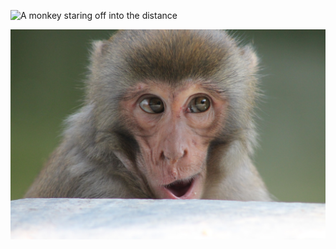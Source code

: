 <img src="external-images/monkey-00.jpg"
     id="splash"
     alt="A monkey staring off into the distance"
     class="fragment nospace-fragment disappearing-fragment fade-out"
     data-fragment-index="0"
     />

<img src="external-images/monkey-01.jpg"
     id="splash"
     alt="A monkey looking playful"
     class="fragment nospace-fragment disappearing-fragment fade-in"
     data-fragment-index="0"
     />
